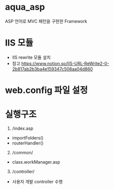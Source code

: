 # aqua_asp
ASP 언어로 MVC 패턴을 구현한 Framework

# IIS 모듈
 - IIS rewrite 모듈 설치
 - 참고 https://www.notion.so/IIS-URL-ReWrite2-0-2b817ab2b3ba4e159347c508aa04d860

# web.config 파일 설정

# 실행구조
 1. /index.asp
  - importFolders()
  - routerHandler()
 2. /common/
  - class.workManager.asp
 3. /controller/
  - 사용자 개발 controller 수행
  
